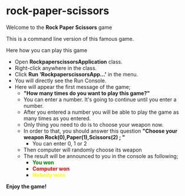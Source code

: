 # rock-paper-scissors

Welcome to the **Rock Paper Scissors** game

This is a command line version of this famous game. 

Here how you can play this game
* Open **RockpaperscissorsApplication** class.
* Right-click anywhere in the class.
* Click **Run 'RockpaperscissorsApp...'** in the menu.
* You will directly see the Run Console.
* Here will appear the first message of the game;
    * **"How many times do you want to play this game?"**
    * You can enter a number. It's going to continue until you enter a number.
    * After you entered a number you will be able to play the game as many times as you entered.
    * Only thing you need to do is to choose your weapon now. 
    * In order to that, you should answer this question **"Choose your weapon Rock(0),Paper(1),Scissors(2) ; "**
       * You can enter 0, 1 or 2
    * Then computer will randomly choose its weapon
    * The result will be announced to you in the console as following;
        * <b style='color:green'>You won</b>
        * <b style='color:red'>Computer won</b>
        * <b style='color:yellow'>Nobody wins</b>
        
**Enjoy the game!**